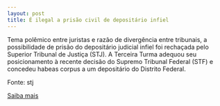 ```yaml
---
layout: post
title: É ilegal a prisão civil de depositário infiel
---
```

<p>Tema polêmico entre juristas e razão de divergência entre tribunais, a possibilidade de prisão do depositário judicial infiel foi rechaçada pelo Superior Tribunal de Justiça (STJ). A Terceira Turma adequou seu posicionamento à recente decisão do Supremo Tribunal Federal (STF) e concedeu habeas corpus a um depositário do Distrito Federal.</p><p>Fonte: stj</p><p><a href="http://www.stj.jus.br/portal_stj/publicacao/engine.wsp?tmp.area=398&tmp.texto=91286" target="_blank">Saiba mais </a></p>
